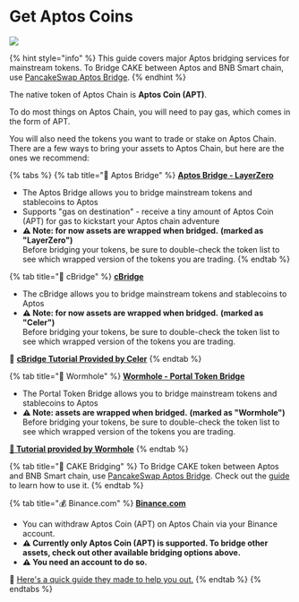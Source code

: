 # Get Aptos Coins

![](../.gitbook/assets/how-to-get-aptos-coins-header.png)

{% hint style="info" %}
This guide covers major Aptos bridging services for mainstream tokens. To Bridge CAKE between Aptos and BNB Smart chain, use [PancakeSwap Aptos Bridge](https://bridge.pancakeswap.finance/aptos).
{% endhint %}

The native token of Aptos Chain is **Aptos Coin (APT)**.

To do most things on Aptos Chain, you will need to pay gas, which comes in the form of APT.

You will also need the tokens you want to trade or stake on Aptos Chain. There are a few ways to bring your assets to Aptos Chain, but here are the ones we recommend:

{% tabs %}
{% tab title="🌉 Aptos Bridge" %}
[**Aptos Bridge - LayerZero**](https://theaptosbridge.com/bridge)

* The Aptos Bridge allows you to bridge mainstream tokens and stablecoins to Aptos
* Supports "gas on destination" - receive a tiny amount of Aptos Coin (APT) for gas to kickstart your Aptos chain adventure
* **⚠️ Note: for now assets are wrapped when bridged.** **(marked as "LayerZero")**\
  Before bridging your tokens, be sure to double-check the token list to see which wrapped version of the tokens you are trading.
{% endtab %}

{% tab title="🌉 cBridge" %}
[**cBridge**](https://cbridge.celer.network/1/12360001/)

* The cBridge allows you to bridge mainstream tokens and stablecoins to Aptos
* **⚠️ Note: for now assets are wrapped when bridged.** **(marked as "Celer")**\
  Before bridging your tokens, be sure to double-check the token list to see which wrapped version of the tokens you are trading.

**📖** [**cBridge Tutorial Provided by Celer**](https://cbridge-docs.celer.network/tutorial/cross-chain-transfer)
{% endtab %}

{% tab title="🌉 Wormhole" %}
[**Wormhole - Portal Token Bridge**](https://www.portalbridge.com/#/transfer)

* The Portal Token Bridge allows you to bridge mainstream tokens and stablecoins to Aptos
* **⚠️ Note: assets are wrapped when bridged.** **(marked as "Wormhole")**\
  Before bridging your tokens, be sure to double-check the token list to see which wrapped version of the tokens you are trading.

[**📖 Tutorial provided by Wormhole**](https://docs.wormhole.com/wormhole/video-tutorial-how-to-use-portal)
{% endtab %}

{% tab title="🥞 CAKE Bridging" %}
To Bridge CAKE token between Aptos and BNB Smart chain, use [PancakeSwap Aptos Bridge](https://bridge.pancakeswap.finance/aptos). Check out the [guide](cake-bridging-guide.md) to learn how to use it.
{% endtab %}

{% tab title="💰 Binance.com" %}
[**Binance.com**](https://www.binance.com/en/)

* You can withdraw Aptos Coin (APT) on Aptos Chain via your Binance account.&#x20;
* **⚠️ Currently only Aptos Coin (APT) is supported. To bridge other assets, check out other available bridging options above.**
* **⚠️ You need an account to do so.**

📖 [Here's a quick guide they made to help you out.](https://www.binance.com/en/support/faq/85a1c394ac1d489fb0bfac0ef2fceafd)
{% endtab %}
{% endtabs %}
